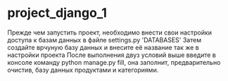 # project_django_1

Прежде чем запустить проект, необходимо внести свои настройки доступа к базам данных в файле settings.py 'DATABASES'
Затем создайте врчуную базу данных и внесите её название так же в настройки проекта
После выполнения двуз условий выше введите в консоле команду python manage.py fill, она заполнит, предварительно очистив, базу данных продуктами и категориями.
